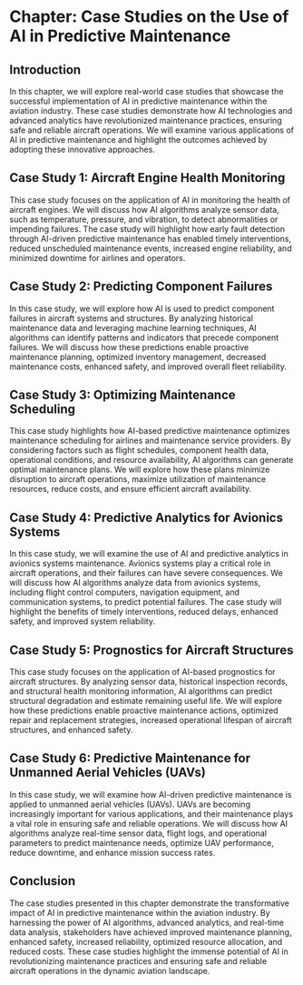 Chapter: Case Studies on the Use of AI in Predictive Maintenance
================================================================

Introduction
------------

In this chapter, we will explore real-world case studies that showcase the successful implementation of AI in predictive maintenance within the aviation industry. These case studies demonstrate how AI technologies and advanced analytics have revolutionized maintenance practices, ensuring safe and reliable aircraft operations. We will examine various applications of AI in predictive maintenance and highlight the outcomes achieved by adopting these innovative approaches.

Case Study 1: Aircraft Engine Health Monitoring
-----------------------------------------------

This case study focuses on the application of AI in monitoring the health of aircraft engines. We will discuss how AI algorithms analyze sensor data, such as temperature, pressure, and vibration, to detect abnormalities or impending failures. The case study will highlight how early fault detection through AI-driven predictive maintenance has enabled timely interventions, reduced unscheduled maintenance events, increased engine reliability, and minimized downtime for airlines and operators.

Case Study 2: Predicting Component Failures
-------------------------------------------

In this case study, we will explore how AI is used to predict component failures in aircraft systems and structures. By analyzing historical maintenance data and leveraging machine learning techniques, AI algorithms can identify patterns and indicators that precede component failures. We will discuss how these predictions enable proactive maintenance planning, optimized inventory management, decreased maintenance costs, enhanced safety, and improved overall fleet reliability.

Case Study 3: Optimizing Maintenance Scheduling
-----------------------------------------------

This case study highlights how AI-based predictive maintenance optimizes maintenance scheduling for airlines and maintenance service providers. By considering factors such as flight schedules, component health data, operational conditions, and resource availability, AI algorithms can generate optimal maintenance plans. We will explore how these plans minimize disruption to aircraft operations, maximize utilization of maintenance resources, reduce costs, and ensure efficient aircraft availability.

Case Study 4: Predictive Analytics for Avionics Systems
-------------------------------------------------------

In this case study, we will examine the use of AI and predictive analytics in avionics systems maintenance. Avionics systems play a critical role in aircraft operations, and their failures can have severe consequences. We will discuss how AI algorithms analyze data from avionics systems, including flight control computers, navigation equipment, and communication systems, to predict potential failures. The case study will highlight the benefits of timely interventions, reduced delays, enhanced safety, and improved system reliability.

Case Study 5: Prognostics for Aircraft Structures
-------------------------------------------------

This case study focuses on the application of AI-based prognostics for aircraft structures. By analyzing sensor data, historical inspection records, and structural health monitoring information, AI algorithms can predict structural degradation and estimate remaining useful life. We will explore how these predictions enable proactive maintenance actions, optimized repair and replacement strategies, increased operational lifespan of aircraft structures, and enhanced safety.

Case Study 6: Predictive Maintenance for Unmanned Aerial Vehicles (UAVs)
------------------------------------------------------------------------

In this case study, we will examine how AI-driven predictive maintenance is applied to unmanned aerial vehicles (UAVs). UAVs are becoming increasingly important for various applications, and their maintenance plays a vital role in ensuring safe and reliable operations. We will discuss how AI algorithms analyze real-time sensor data, flight logs, and operational parameters to predict maintenance needs, optimize UAV performance, reduce downtime, and enhance mission success rates.

Conclusion
----------

The case studies presented in this chapter demonstrate the transformative impact of AI in predictive maintenance within the aviation industry. By harnessing the power of AI algorithms, advanced analytics, and real-time data analysis, stakeholders have achieved improved maintenance planning, enhanced safety, increased reliability, optimized resource allocation, and reduced costs. These case studies highlight the immense potential of AI in revolutionizing maintenance practices and ensuring safe and reliable aircraft operations in the dynamic aviation landscape.
